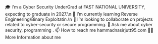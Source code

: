 🎓 I'm a Cyber Security UnderGrad at FAST NATIONAL UNIVERSITY, expecting to graduate in 2027.\n
🌱 I’m currently learning Reverse Engineering/Binary Exploitatin.\n
👯 I’m looking to collaborate on projects related to cyber-security or secure programming.
💬 Ask me about cyber security, programming .
📫 How to reach me hammadnasirjutt95.com
👨‍💻 More Information about me

<!---
Geek955/Geek955 is a ✨ special ✨ repository because its `README.md` (this file) appears on your GitHub profile.
You can click the Preview link to take a look at your changes.
--->
